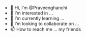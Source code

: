 - 👋 Hi, I’m @Praveenghanchi
- 👀 I’m interested in ...
- 🌱 I’m currently learning ...
- 💞️ I’m looking to collaborate on ...
- 📫 How to reach me ...
my friends
<!---
Praveenghanchi/Praveenghanchi is a ✨ special ✨ repository because its `README.md` (this file) appears on your GitHub profile.
You can click the Preview link to take a look at your changes.
--->
